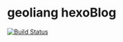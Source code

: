 # geoliang hexoBlog
[![Build Status](https://travis-ci.com/geoLiang123/geoLiang123.github.io.svg?branch=master)](https://travis-ci.com/geoLiang123/geoLiang123.github.io)
